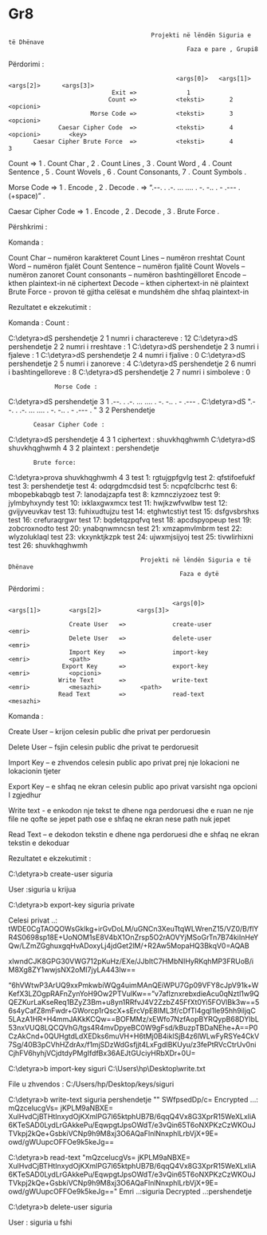 # Gr8


                                            Projekti në lëndën Siguria e të Dhënave
                                                      Faza e pare , Grupi8

Përdorimi : 


                                                   <args[0]>   <args[1]>      <args[2]>      <args[3]>
                                 Exit =>              1                   
                                Count =>           <teksti>       2           <opcioni>
                           Morse Code =>           <teksti>       3           <opcioni>
                  Caesar Cipher Code  =>           <teksti>       4           <opcioni>        <key>
           Caesar Cipher Brute Force  =>           <teksti>       4               3
                                  
                                  

Count  <opcioni>  =>    1 . Count Char , 2 . Count Lines , 3 . Count Word , 4 . Count Sentence , 5 . Count Wovels , 6 . Count Consonants, 7 . Count Symbols .  

Morse Code <opcioni> =>  1 . Encode , 2 . Decode .
           <teksti> =>  “.--. . .-. ... .... . -. -.. . - .--- .(+space)” .

Caesar Cipher Code <opcioni> =>  1 . Encode , 2 . Decode , 3 . Brute Force .




Përshkrimi : 

Komanda : 

Count Char – numëron karakteret
Count Lines – numëron rreshtat
Count Word – numëron fjalët
Count Sentence – numëron fjalitë
Count Wovels – numëron zanoret
Count consonants – numëron bashtingëlloret
Encode – kthen plaintext-in në ciphertext
Decode – kthen ciphertext-in në plaintext
Brute Force - provon të gjitha celësat e mundshëm dhe shfaq plaintext-in 



Rezultatet e ekzekutimit :

Komanda : 
                     Count :       
                           
C:\detyra>dS pershendetje 2 1
numri i charactereve : 12
C:\detyra>dS pershendetje 2 2
numri i rreshtave : 1
C:\detyra>dS pershendetje 2 3
numri i fjaleve : 1
C:\detyra>dS pershendetje 2 4
numri i fjalive : 0
C:\detyra>dS pershendetje 2 5
numri i zanoreve : 4
C:\detyra>dS pershendetje 2 6
numri i bashtingelloreve : 8
C:\detyra>dS pershendetje 2 7
numri i simboleve : 0


                 Morse Code :
              
C:\detyra>dS pershendetje 3 1
.--. . .-. ... .... . -. -.. . - .--- .
C:\detyra>dS ".--. . .-. ... .... . -. -.. . - .--- . " 3 2
Pershendetje


           Ceasar Cipher Code :

C:\detyra>dS pershendetje 4 3 1
ciphertext : shuvkhqghwmh
C:\detyra>dS shuvkhqghwmh 4 3 2
plaintext : pershendetje
           
           Brute force:
           
C:\detyra>prova shuvkhqghwmh 4 3
test 1: rgtujgpfgvlg
test 2: qfstifoefukf
test 3: pershendetje
test 4: odqrgdmcdsid
test 5: ncpqfclbcrhc
test 6: mbopebkabqgb
test 7: lanodajzapfa
test 8: kzmncziyzoez
test 9: jylmbyhxyndy
test 10: ixklaxgwxmcx
test 11: hwjkzwfvwlbw
test 12: gvijyveuvkav
test 13: fuhixudtujzu
test 14: etghwtcstiyt
test 15: dsfgvsbrshxs
test 16: crefuraqrgwr
test 17: bqdetqzpqfvq
test 18: apcdspyopeup
test 19: zobcroxnodto
test 20: ynabqnwmncsn
test 21: xmzapmvlmbrm
test 22: wlyzoluklaql
test 23: vkxynktjkzpk
test 24: ujwxmjsijyoj
test 25: tivwlirhixni
test 26: shuvkhqghwmh








                                         Projekti në lëndën Siguria e të Dhënave
                                                    Faza e dytë






Përdorimi : 


                                                  <args[0]>         <args[1]>        <args[2]>          <args[3]>

                     Create User   =>             create-user        <emri>      
                     Delete User   =>             delete-user        <emri>              
                     Import Key    =>             import-key         <emri>           <path>              
                   Export Key      =>             export-key         <emri>           <opcioni>  
                  Write Text       =>             write-text         <emri>           <mesazhi>           <path>      
                  Read Text        =>             read-text          <mesazhi>






Komanda : 


Create User – krijon celesin public dhe privat per perdoruesin

Delete User – fsjin celesin public dhe privat te perdoruesit

Import Key – e zhvendos celesin public apo privat prej nje lokacioni ne lokacionin tjeter

Export Key – e shfaq ne ekran celesin public apo privat varsisht nga opcioni I zgjedhur

Write text -  e enkodon nje tekst te dhene nga perdoruesi dhe e ruan ne nje file ne qofte se jepet path ose e shfaq ne ekran nese path                 nuk jepet

Read Text – e dekodon tekstin e dhene nga perdoruesi dhe e shfaq ne ekran tekstin e dekoduar

          








Rezultatet e ekzekutimit :


  
C:\detyra>b create-user siguria

 User :siguria u krijua
 



C:\detyra>b export-key siguria private

 Celesi privat ..: 
<RSAKeyValue><Modulus>tWDE0CgTAOQOWsGklkg+irGvDoLM/uGNCn3XeuTtqWLWrenZ15/VZ0/B/flYR4S0698sp18E+UoNOM1sE8V4bX1OnZrsp5O2rAOVYjMSoGrTn7B74kiInHeYQw/LZmZGghuxgqHvADoxyLj4jdGet2lM/+R2Aw5MopaHQ3BkqV0=</Modulus><Exponent>AQAB</Exponent><P>xlwndCJK8GPG30VWG712pKuHz/EXe/JJbItC7HMbNIHyRKqhMP3FRUoB/iM8Xg8ZY1wwjsNX2oMI7jyLA443lw==</P><Q>6hVWtwP3ArUQ9xxPmkwbiWQg4uimMAnQEiWPU7Gp09VFY8cJpV91k+WKefX3LZOgpRAFnZynYoH9Ow2PTVulKw==</Q><DP>v7aflznxrebxdieAcu0qNztl1w9QQEZKurLaKseReq1BZyZ3Bm+u8yn1RRfvJ4V2ZzbZ45FfXt0Yi5FOVlBk3w==</DP><DQ>56s4yCafZ8mFwdr+GWorcp1rQscX+sErcVpE8IML3f/cDfTl4gqI1le95hh9iljqC5LAzA1HR+H4mmJAKkKCQw==</DQ><InverseQ>BOFMMz/xEWfo7NzfAopBYRQypB68DYIbL53nxVUQ8LQCQVhG/tgs4R4mvDpyeBC0W9gFsd/kBuzpTBDaNEhe+A==</InverseQ><D>P0CzAkCnd+0QUHgtdLdXEDks6muVH+H6tMj0B4iklSjB4z6lWLwFyRSYe4CkV7Sg/40B3pCVhHZdrAx/f1mjSDzWdGsfjjt4LxFgdIBKUyu/z3fePtRVcCtrUv0niCjhFV6hyhjVCjdtdyPMgIfdfBx36AEJtGUciyHRbXDr+0U=</D></RSAKeyValue>




C:\detyra>b import-key siguri C:\Users\hp\Desktop\write.txt

 File u zhvendos : C:/Users/hp/Desktop/keys/siguri



C:\detyra>b write-text siguria pershendetje ""
SWfpsedDp/c=
Encrypted ...:        mQzcelucgVs= jKPLM9aNBXE= XulHvdCjBTHtInxydOjKXmIPG7l65ktphUB7B/6qqQ4Vx8G3XprR15WeXLxIiA6KTeSAD0LydLrGAkkePu/EqwpgtJpsOWdT/e3vQin65T6oNXPKzCzWKOuJTVkpj2kQe+GsbkiVCNp9h9M8xj3O6AQaFlnlNnxphlLrbVjX+9E= owd/gWUupcOFFOe9k5keJg==




C:\detyra>b read-text "mQzcelucgVs= jKPLM9aNBXE= XulHvdCjBTHtInxydOjKXmIPG7l65ktphUB7B/6qqQ4Vx8G3XprR15WeXLxIiA6KTeSAD0LydLrGAkkePu/EqwpgtJpsOWdT/e3vQin65T6oNXPKzCzWKOuJTVkpj2kQe+GsbkiVCNp9h9M8xj3O6AQaFlnlNnxphlLrbVjX+9E= owd/gWUupcOFFOe9k5keJg=="
 Emri ..:siguria
 Decrypted ..:pershendetje




C:\detyra>b delete-user siguria

 User : siguria u fshi
 
 
